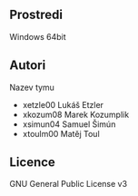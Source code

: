 Prostredi
---------

Windows 64bit

Autori
------

Nazev tymu
- xetzle00 Lukáš  Etzler
- xkozum08 Marek  Kozumplik
- xsimun04 Samuel Šimún
- xtoulm00 Matěj  Toul

Licence
-------

GNU General Public License v3
